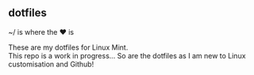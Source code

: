 ## dotfiles

~/ is where the ♥ is

These are my dotfiles for Linux Mint.  
This repo is a work in progress...
So are the dotfiles as I am new to Linux customisation and Github!

